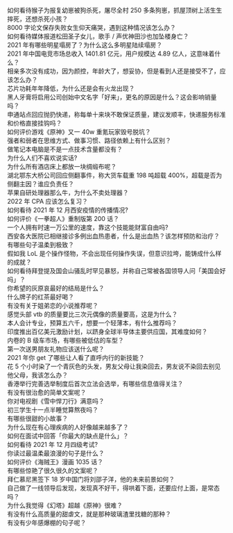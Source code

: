 如何看待猴子为报复幼崽被狗杀死，屠尽全村 250 多条狗崽，抓屋顶树上活生生摔死，还想杀死小孩？  
8000 字论文保存失败女生仰天痛哭，遇到这种情况该怎么办？  
如何看待媒体报道松田圣子女儿，歌手 / 声优神田沙也加坠楼身亡？  
2021 年有哪些明星塌房了？为什么这么多明星陆续塌房？  
2021 年中国电竞市场总收入 1401.81 亿元，用户规模达 4.89 亿人，这意味着什么？  
相亲多次没有成功，因为颜控，年龄大了，想妥协，但是看到人还是接受不了，应该怎么办？  
芯片功耗年年降低，为什么还是会有火龙出现？  
黑人牙膏将启用公司创始中文名字「好来」，更名的原因是什么？这会影响销量吗？  
申通站点回应抛扔快递，称每单十来块不敢保证质量，建议发顺丰，快递服务标准和价格直接挂钩吗？  
如何评价游戏《原神》又一 40w 重氪玩家毁号脱坑？  
强者和弱者在思维方式、做事习惯、路径依赖上有什么区别？  
做笔记本电脑是不是一点技术含量都没有？  
为什么人们不喜欢说实话?  
为什么所有酒店床上都放一块绸缎布呢？  
湖北鄂东大桥公司回应侧翻事件，称大货车载重 198 吨超载 400%，超载是否为侧翻主因？谁应负责任？  
苹果自研处理器那么牛，为什么不卖处理器？  
2022 年 CPA 应该怎么复习？  
如何看待 2021 年 12 月西安疫情的传播情况?  
如何评价《一拳超人》重制版第 200 话？  
一个人拥有时速一万公里的速度，靠这个技能能财富自由吗?  
西安各大医院已相继接诊多例出血热患者，什么是出血热？该怎样预防和治疗？  
有哪些句子温柔到极致？  
假如我 LoL 是个操作怪物，不会出现任何操作失误，但意识拉垮，能铸成什么样的成就？  
如何看待拜登提及国会山骚乱时罕见暴怒，并称自己常被各国领导人问「美国会好吗」？  
你希望的灰原哀最好的结局是什么？  
什么牌子的红茶最好喝？  
有没有关于姐弟恋的小说推荐呢？  
感觉头部 vtb 的质量要比三次元偶像的质量要高，这是为什么？  
本人会计专业，预算五六千，想要一个轻薄本，有什么推荐吗？  
印度推出百亿美元激励计划，以跻身全球半导体主要供应国，其难度如何？  
内卷的 B 级车市场，有哪些被低估的车型？  
第一次送男朋友礼物应该送什么呢？  
2021 年你 get 了哪些让人看了直呼内行的新技能？  
花 5 个小时染了一个青灰色的头发，男友父母让我染回去，男友说不染回去别见他父母，我该怎么办？  
香港举行完善选举制度后首次立法会选举，有哪些信息值得关注？  
有没有很治愈的简单文案呢？  
你对电视剧《雪中悍刀行》满意吗？  
初三学生十一点半睡觉算熬夜吗？  
有哪些很甜的小故事？  
为什么现在有心理疾病的人好像越来越多了？  
如何在面试中回答「你最大的缺点是什么」？  
如何看待 2021 年 12 月四级考试?  
你读过最温柔最浪漫的句子是什么？  
如何评价《海贼王》漫画 1035 话？  
有哪些惊艳了很久很久的文案呢？  
拜仁慕尼黑签下 18 岁中国门将刘邵子洋，他的未来前景如何？  
自己做了一线领导后发现，发现真不好干，得哄着下面，还要应付上面，是常态吗？  
为什么我觉得《幻塔》超越《原神》很难？  
有没有什么高质量的甜虐文，就是那种玻璃渣里找糖的那种？  
有没有少年感爆棚的句子呢？  
